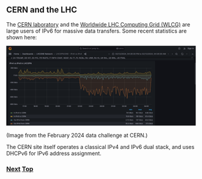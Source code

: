 ## CERN and the LHC

The [CERN laboratory](https://www.cern.ch) and the
[Worldwide LHC Computing Grid (WLCG)](https://home.cern/science/computing/grid)
are large users of IPv6 for massive data transfers. Some recent
statistics are shown here:

<img src="./CERN-IPv6-Feb24.png" alt="Graph showing 644 Gb/s"> 

(Image from the February 2024 data challenge at CERN.)

The CERN site itself operates a classical IPv4 and IPv6 dual stack, and
uses DHCPv6 for IPv6 address assignment.

<!-- Link lines generated automatically; do not delete -->

### [<ins>Next</ins>](../08.%20Deployment%20Status/08.%20Deployment%20Status.md) [<ins>Top</ins>](07.%20Case%20Studies.md)
